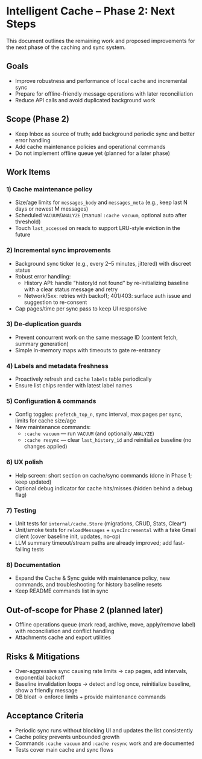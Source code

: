 # Intelligent Cache – Phase 2: Next Steps

This document outlines the remaining work and proposed improvements for the next phase of the caching and sync system.

## Goals
- Improve robustness and performance of local cache and incremental sync
- Prepare for offline-friendly message operations with later reconciliation
- Reduce API calls and avoid duplicated background work

## Scope (Phase 2)
- Keep Inbox as source of truth; add background periodic sync and better error handling
- Add cache maintenance policies and operational commands
- Do not implement offline queue yet (planned for a later phase)

## Work Items

### 1) Cache maintenance policy
- Size/age limits for `messages_body` and `messages_meta` (e.g., keep last N days or newest M messages)
- Scheduled `VACUUM`/`ANALYZE` (manual `:cache vacuum`, optional auto after threshold)
- Touch `last_accessed` on reads to support LRU-style eviction in the future

### 2) Incremental sync improvements
- Background sync ticker (e.g., every 2–5 minutes, jittered) with discreet status
- Robust error handling:
  - History API: handle “historyId not found” by re-initializing baseline with a clear status message and retry
  - Network/5xx: retries with backoff; 401/403: surface auth issue and suggestion to re-consent
- Cap pages/time per sync pass to keep UI responsive

### 3) De-duplication guards
- Prevent concurrent work on the same message ID (content fetch, summary generation)
- Simple in-memory maps with timeouts to gate re-entrancy

### 4) Labels and metadata freshness
- Proactively refresh and cache `labels` table periodically
- Ensure list chips render with latest label names

### 5) Configuration & commands
- Config toggles: `prefetch_top_n`, sync interval, max pages per sync, limits for cache size/age
- New maintenance commands:
  - `:cache vacuum` — run `VACUUM` (and optionally `ANALYZE`)
  - `:cache resync` — clear `last_history_id` and reinitialize baseline (no changes applied)

### 6) UX polish
- Help screen: short section on cache/sync commands (done in Phase 1; keep updated)
- Optional debug indicator for cache hits/misses (hidden behind a debug flag)

### 7) Testing
- Unit tests for `internal/cache.Store` (migrations, CRUD, Stats, Clear*)
- Unit/smoke tests for `reloadMessages` + `syncIncremental` with a fake Gmail client (cover baseline init, updates, no-op)
- LLM summary timeout/stream paths are already improved; add fast-failing tests

### 8) Documentation
- Expand the Cache & Sync guide with maintenance policy, new commands, and troubleshooting for history baseline resets
- Keep README commands list in sync

## Out-of-scope for Phase 2 (planned later)
- Offline operations queue (mark read, archive, move, apply/remove label) with reconciliation and conflict handling
- Attachments cache and export utilities

## Risks & Mitigations
- Over-aggressive sync causing rate limits → cap pages, add intervals, exponential backoff
- Baseline invalidation loops → detect and log once, reinitialize baseline, show a friendly message
- DB bloat → enforce limits + provide maintenance commands

## Acceptance Criteria
- Periodic sync runs without blocking UI and updates the list consistently
- Cache policy prevents unbounded growth
- Commands `:cache vacuum` and `:cache resync` work and are documented
- Tests cover main cache and sync flows


